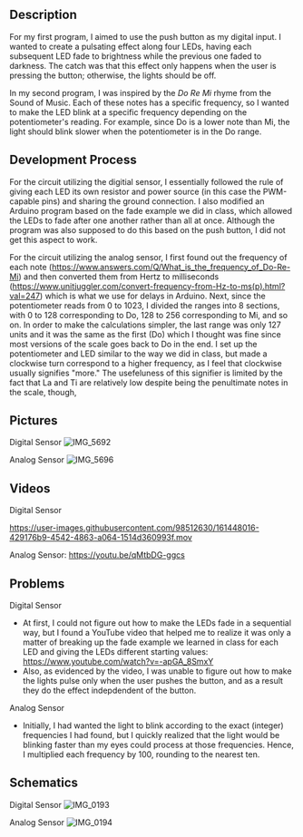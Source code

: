## Description
For my first program, I aimed to use the push button as my digital input. I wanted to create a pulsating effect along four LEDs, having each subsequent LED fade to brightness while the previous one faded to darkness. The catch was that this effect only happens when the user is pressing the button; otherwise, the lights should be off.

In my second program, I was inspired by the _Do Re Mi_ rhyme from the Sound of Music. Each of these notes has a specific frequency, so I wanted to make the LED blink at a specific frequency depending on the potentiometer's reading. For example, since Do is a lower note than Mi, the light should blink slower when the potentiometer is in the Do range.


## Development Process
For the circuit utilizing the digitial sensor, I essentially followed the rule of giving each LED its own resistor and power source (in this case the PWM-capable pins) and sharing the ground connection. I also modified an Arduino program based on the fade example we did in class, which allowed the LEDs to fade after one another rather than all at once. Although the program was also supposed to do this based on the push button, I did not get this aspect to work. 

For the circuit utilizing the analog sensor, I first found out the frequency of each note (https://www.answers.com/Q/What_is_the_frequency_of_Do-Re-Mi) and then converted them from Hertz to milliseconds (https://www.unitjuggler.com/convert-frequency-from-Hz-to-ms(p).html?val=247) which is what we use for delays in Arduino. Next, since the potentiometer reads from 0 to 1023, I divided the ranges into 8 sections, with 0 to 128 corresponding to Do, 128 to 256 corresponding to Mi, and so on. In order to make the calculations simpler, the last range was only 127 units and it was the same as the first (Do) which I thought was fine since most versions of the scale goes back to Do in the end. I set up the potentiometer and LED similar to the way we did in class, but made a clockwise turn correspond to a higher frequency, as I feel that clockwise usually signifies "more." The usefeluness of this signifier is limited by the fact that La and Ti are relatively low despite being the penultimate notes in the scale, though,

## Pictures
Digital Sensor
![IMG_5692](https://user-images.githubusercontent.com/98512630/161448617-89dbe34e-33ed-48c3-a73b-e9b48235aab7.jpg)

Analog Sensor
![IMG_5696](https://user-images.githubusercontent.com/98512630/161450923-fb56efb0-c06f-448e-840a-92594ebf3e07.jpg)


## Videos
Digital Sensor

https://user-images.githubusercontent.com/98512630/161448016-429176b9-4542-4863-a064-1514d360993f.mov

Analog Sensor: https://youtu.be/qMtbDG-ggcs

## Problems
Digital Sensor
- At first, I could not figure out how to make the LEDs fade in a sequential way, but I found a YouTube video that helped me to realize it was only a matter of breaking up the fade example we learned in class for each LED and giving the LEDs different starting values: https://www.youtube.com/watch?v=-apGA_8SmxY
- Also, as evidenced by the video, I was unable to figure out how to make the lights pulse only when the user pushes the button, and as a result they do the effect indepdendent of the button. 

Analog Sensor
- Initially, I had wanted the light to blink according to the exact (integer) frequencies I had found, but I quickly realized that the light would be blinking faster than my eyes could process at those frequencies. Hence, I multiplied each frequency by 100, rounding to the nearest ten. 

## Schematics
Digital Sensor 
![IMG_0193](https://user-images.githubusercontent.com/98512630/161448064-55a2c42d-f27a-4727-85aa-df389bfa19e3.jpg)

Analog Sensor
![IMG_0194](https://user-images.githubusercontent.com/98512630/161450859-611645fb-3a40-4f83-a98d-dc2d280391b9.jpg)
